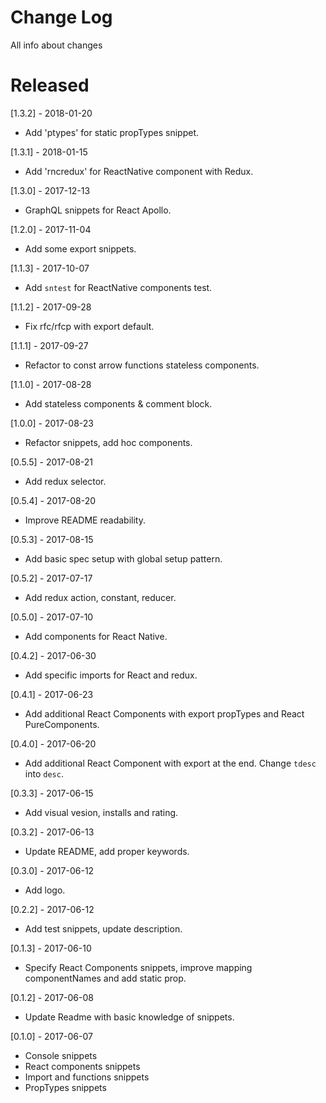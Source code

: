 # Change Log

All info about changes

# Released

[1.3.2] - 2018-01-20

* Add 'ptypes' for static propTypes snippet.

[1.3.1] - 2018-01-15

* Add 'rncredux' for ReactNative component with Redux.

[1.3.0] - 2017-12-13

* GraphQL snippets for React Apollo.

[1.2.0] - 2017-11-04

* Add some export snippets.

[1.1.3] - 2017-10-07

* Add `sntest` for ReactNative components test.

[1.1.2] - 2017-09-28

* Fix rfc/rfcp with export default.

[1.1.1] - 2017-09-27

* Refactor to const arrow functions stateless components.

[1.1.0] - 2017-08-28

* Add stateless components & comment block.

[1.0.0] - 2017-08-23

* Refactor snippets, add hoc components.

[0.5.5] - 2017-08-21

* Add redux selector.

[0.5.4] - 2017-08-20

* Improve README readability.

[0.5.3] - 2017-08-15

* Add basic spec setup with global setup pattern.

[0.5.2] - 2017-07-17

* Add redux action, constant, reducer.

[0.5.0] - 2017-07-10

* Add components for React Native.

[0.4.2] - 2017-06-30

* Add specific imports for React and redux.

[0.4.1] - 2017-06-23

* Add additional React Components with export propTypes and React PureComponents.

[0.4.0] - 2017-06-20

* Add additional React Component with export at the end. Change `tdesc` into `desc`.

[0.3.3] - 2017-06-15

* Add visual vesion, installs and rating.

[0.3.2] - 2017-06-13

* Update README, add proper keywords.

[0.3.0] - 2017-06-12

* Add logo.

[0.2.2] - 2017-06-12

* Add test snippets, update description.

[0.1.3] - 2017-06-10

* Specify React Components snippets, improve mapping componentNames and add static prop.

[0.1.2] - 2017-06-08

* Update Readme with basic knowledge of snippets.

[0.1.0] - 2017-06-07

* Console snippets
* React components snippets
* Import and functions snippets
* PropTypes snippets
